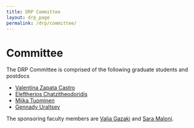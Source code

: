 ```yaml
---
title: DRP Committee 
layout: drp_page
permalink: /drp/committee/
---
```


<h1 class="mb-3">Committee</h1>

The DRP Committee is comprised of the following graduate students and postdocs

- [Valentina Zapata Castro](https://math.virginia.edu/people/vz6an/)
- [Eleftherios Chatzitheodoridis](https://math.virginia.edu/people/thp5uc/)
- [Miika Tuominen](https://math.virginia.edu/people/mit8vu/)
- [Gennady Uraltsev](https://math.virginia.edu/people/gu8gs/)

The sponsoring faculty members are [Valia Gazaki](https://math.virginia.edu/people/eg4va/) and [Sara Maloni](https://math.virginia.edu/people/sm4cw/).
